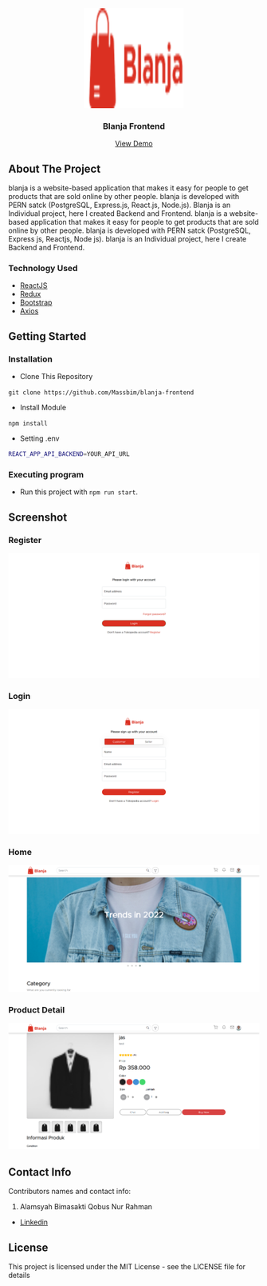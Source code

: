 <div align="center">
  <img src="./readme/logo.png" width="200px" height="200px" />
</div>
<h3 align="center">Blanja Frontend</h3>
<p align="center">
  <a href="https://blanja-frontend.vercel.app/">View Demo</a>
</p>

<!-- ABOUT THE PROJECT -->

## About The Project

blanja is a website-based application that makes it easy for people to get products that are sold online by other people. blanja is developed with PERN satck (PostgreSQL, Express.js, React.js, Node.js). Blanja is an Individual project, here I created Backend and Frontend. blanja is a website-based application that makes it easy for people to get products that are sold online by other people. blanja is developed with PERN satck (PostgreSQL, Express js, Reactjs, Node js). blanja is an Individual project, here I create Backend and Frontend.

### Technology Used

- [ReactJS](https://reactjs.org/)
- [Redux](https://redux.js.org/)
- [Bootstrap](https://getbootstrap.com/)
- [Axios](https://github.com/axios/axios)

<!-- GETTING STARTED -->

## Getting Started

### Installation

- Clone This Repository

`git clone https://github.com/Massbim/blanja-frontend`

- Install Module

`npm install`

- Setting .env

```bash
REACT_APP_API_BACKEND=YOUR_API_URL
```

### Executing program

- Run this project with `npm run start`.

<!-- SCREENSHOT -->

## Screenshot

### Register

<img src="./readme/blanja-1.png" />

### Login

<img src="./readme/blanja-2.png" />

### Home

<img src="./readme/blanja-3.png" />

### Product Detail

<img src="./readme/blanja-5.png" />

<!-- CONTACT INFO -->

## Contact Info

Contributors names and contact info:

1. Alamsyah Bimasakti Qobus Nur Rahman

- [Linkedin](https://www.linkedin.com/in/alamsyahbimasakti)

## License

This project is licensed under the MIT License - see the LICENSE file for details

